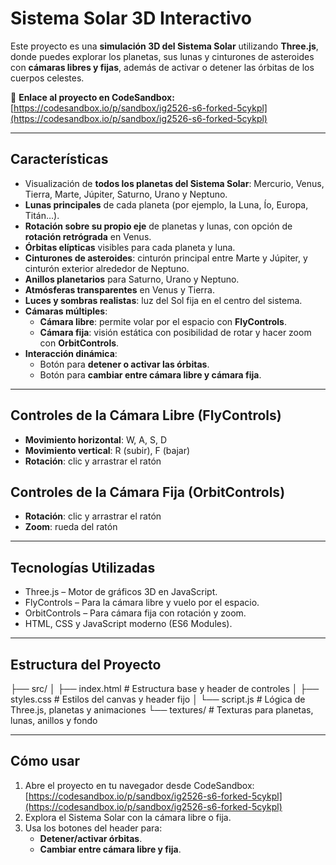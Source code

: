 # Sistema Solar 3D Interactivo

Este proyecto es una **simulación 3D del Sistema Solar** utilizando **Three.js**, donde puedes explorar los planetas, sus lunas y cinturones de asteroides con **cámaras libres y fijas**, además de activar o detener las órbitas de los cuerpos celestes.

🔗 **Enlace al proyecto en CodeSandbox:** [https://codesandbox.io/p/sandbox/ig2526-s6-forked-5cykpl](https://codesandbox.io/p/sandbox/ig2526-s6-forked-5cykpl)

---

## Características

- Visualización de **todos los planetas del Sistema Solar**: Mercurio, Venus, Tierra, Marte, Júpiter, Saturno, Urano y Neptuno.  
- **Lunas principales** de cada planeta (por ejemplo, la Luna, Ío, Europa, Titán…).  
- **Rotación sobre su propio eje** de planetas y lunas, con opción de **rotación retrógrada** en Venus.  
- **Órbitas elípticas** visibles para cada planeta y luna.  
- **Cinturones de asteroides**: cinturón principal entre Marte y Júpiter, y cinturón exterior alrededor de Neptuno.  
- **Anillos planetarios** para Saturno, Urano y Neptuno.  
- **Atmósferas transparentes** en Venus y Tierra.  
- **Luces y sombras realistas**: luz del Sol fija en el centro del sistema.  
- **Cámaras múltiples**:
  - **Cámara libre**: permite volar por el espacio con **FlyControls**.  
  - **Cámara fija**: visión estática con posibilidad de rotar y hacer zoom con **OrbitControls**.  
- **Interacción dinámica**:
  - Botón para **detener o activar las órbitas**.  
  - Botón para **cambiar entre cámara libre y cámara fija**.  

---

## Controles de la Cámara Libre (FlyControls)

- **Movimiento horizontal**: W, A, S, D  
- **Movimiento vertical**: R (subir), F (bajar)  
- **Rotación**: clic y arrastrar el ratón  

## Controles de la Cámara Fija (OrbitControls)

- **Rotación**: clic y arrastrar el ratón  
- **Zoom**: rueda del ratón  

---

## Tecnologías Utilizadas

- Three.js – Motor de gráficos 3D en JavaScript.  
- FlyControls – Para la cámara libre y vuelo por el espacio.  
- OrbitControls – Para cámara fija con rotación y zoom.  
- HTML, CSS y JavaScript moderno (ES6 Modules).  

---

## Estructura del Proyecto

├── src/
│ ├── index.html # Estructura base y header de controles
│ ├── styles.css # Estilos del canvas y header fijo
│ └── script.js # Lógica de Three.js, planetas y animaciones
└── textures/ # Texturas para planetas, lunas, anillos y fondo


---

## Cómo usar

1. Abre el proyecto en tu navegador desde CodeSandbox: [https://codesandbox.io/p/sandbox/ig2526-s6-forked-5cykpl](https://codesandbox.io/p/sandbox/ig2526-s6-forked-5cykpl)  
2. Explora el Sistema Solar con la cámara libre o fija.  
3. Usa los botones del header para:
   - **Detener/activar órbitas**.  
   - **Cambiar entre cámara libre y fija**.  
